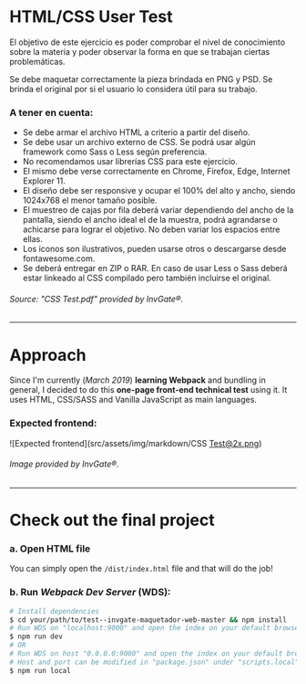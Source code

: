# HTML/CSS User Test

El objetivo de este ejercicio es poder comprobar el nivel de conocimiento sobre la
materia y poder observar la forma en que se trabajan ciertas problemáticas.


Se debe maquetar correctamente la pieza brindada en PNG y PSD. Se brinda el
 original por si el usuario lo considera útil para su trabajo.

### A tener en cuenta:

- Se debe armar el archivo HTML a criterio a partir del diseño.
- Se debe usar un archivo externo de CSS. Se podrá usar algún framework como Sass o Less según preferencia.
- No recomendamos usar librerías CSS para este ejercicio.
- El mismo debe verse correctamente en Chrome, Firefox, Edge, Internet Explorer 11.
- El diseño debe ser responsive y ocupar el 100% del alto y ancho, siendo 1024x768 el menor tamaño posible.
- El muestreo de cajas por fila deberá variar dependiendo del ancho de la pantalla, siendo el ancho ideal el de la muestra, podrá agrandarse o achicarse para lograr el objetivo. No deben variar los espacios entre ellas.
- Los iconos son ilustrativos, pueden usarse otros o descargarse desde fontawesome.com.
- Se deberá entregar en ZIP o RAR. En caso de usar Less o Sass deberá estar linkeado al CSS compilado pero también incluirse el original.

###### Source: "CSS Test.pdf" provided by _InvGate®_.

---

# Approach

Since I'm currently (_March 2019_) **learning Webpack** and bundling in general, I decided to do this **one-page front-end technical test** using it. It uses HTML, CSS/SASS and Vanilla JavaScript as main languages.

### Expected frontend:

![Expected frontend](src/assets/img/markdown/CSS Test@2x.png)

###### Image provided by _InvGate®_.

---

# Check out the final project

### a. Open HTML file

You can simply open the `/dist/index.html` file and that will do the job!

### b. Run _Webpack Dev Server_ (WDS):

```bash
# Install dependencies
$ cd your/path/to/test--invgate-maquetador-web-master && npm install
# Run WDS on "localhost:9000" and open the index on your default browser
$ npm run dev
# OR
# Run WDS on host "0.0.0.0:9000" and open the index on your default browser
# Host and port can be modified in "package.json" under "scripts.local"
$ npm run local
```
